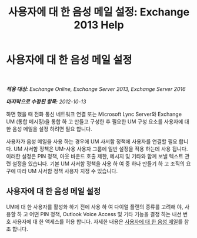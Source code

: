 ﻿---
title: '사용자에 대 한 음성 메일 설정: Exchange 2013 Help'
TOCTitle: 사용자에 대 한 음성 메일 설정
ms:assetid: 572991d6-0dc7-4a65-b716-ac6acdc5c9c6
ms:mtpsurl: https://technet.microsoft.com/ko-kr/library/JJ673527(v=EXCHG.150)
ms:contentKeyID: 50483155
ms.date: 05/22/2018
mtps_version: v=EXCHG.150
ms.translationtype: MT
---

# 사용자에 대 한 음성 메일 설정

 

_**적용 대상:** Exchange Online, Exchange Server 2013, Exchange Server 2016_

_**마지막으로 수정된 항목:** 2012-10-13_

하면 했을 때 전화 통신 네트워크 연결 또는 Microsoft Lync Server와 Exchange UM (통합 메시징)을 통합 하 고 만들고 구성한 후 필요한 UM 구성 요소를 사용자에 대 한 음성 메일을 설정 하려면 필요 합니다.

사용자가 음성 메일을 사용 하는 경우에 UM 사서함 정책에 사용자를 연결할 필요 합니다. UM 사서함 정책은 UM-사용 사용자 그룹에 일반 설정을 적용 하는데 사용 됩니다. 이러한 설정은 PIN 정책, 아웃 바운드 호출 제한, 메시지 및 기타와 함께 보낼 텍스트 관련 설정을 있습니다. 기본 UM 사서함 정책을 사용 하 여 중 하나 만들기 하 고 조직의 요구에 따라 UM 사서함 정책 사용자 지정 수 있습니다.

## 사용자에 대 한 음성 메일 설정

UM에 대 한 사용자를 활성화 하기 전에 사용 하 여 다이얼 플랜의 종류를 고려해 야, 사용할 하 고 어떤 PIN 정책, Outlook Voice Access 및 기타 기능을 결정 하는 내선 번호 사용자에 대 한 액세스를 허용 합니다. 자세한 내용은 [사용자에 대 한 음성 메일](https://docs.microsoft.com/ko-kr/exchange/voice-mail-unified-messaging/set-up-voice-mail/voice-mail-for-users)를 참조 합니다.

